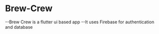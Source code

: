 # Brew-Crew

--Brew Crew is a flutter ui based app
--It uses Firebase for authentication and database


